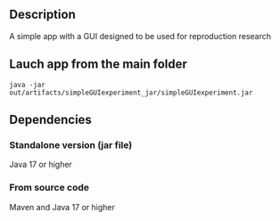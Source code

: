 ## Description

A simple app with a GUI designed to be used for reproduction research

## Lauch app from the main folder
```
java -jar out/artifacts/simpleGUIexperiment_jar/simpleGUIexperiment.jar
```
## Dependencies
### Standalone version (jar file)
  Java 17 or higher

### From source code
Maven and Java 17 or higher
